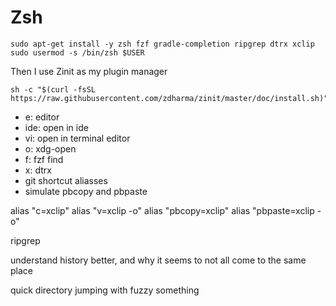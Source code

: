 # Zsh

    sudo apt-get install -y zsh fzf gradle-completion ripgrep dtrx xclip 
    sudo usermod -s /bin/zsh $USER


Then I use Zinit as my plugin manager

    sh -c "$(curl -fsSL https://raw.githubusercontent.com/zdharma/zinit/master/doc/install.sh)"



* e: editor
* ide: open in ide
* vi: open in terminal editor
* o: xdg-open
* f: fzf find
* x: dtrx
* git shortcut aliasses
* simulate pbcopy and pbpaste

alias "c=xclip"
alias "v=xclip -o"
alias "pbcopy=xclip"
alias "pbpaste=xclip -o"

ripgrep 

understand history better, and why it seems to not all come to the same place

quick directory jumping with fuzzy something
